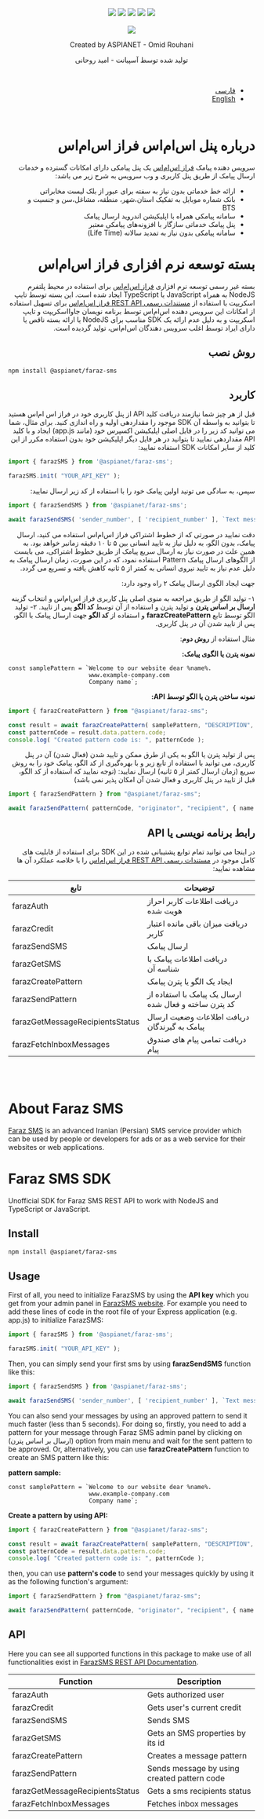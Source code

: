 <div align="center">
  <img src="https://img.shields.io/npm/v/@aspianet/faraz-sms">
  <img src="https://img.shields.io/npm/dw/@aspianet/faraz-sms">
  <img src="https://img.shields.io/github/issues-raw/aspian-io/faraz-sms-sdk">
  <img src="https://img.shields.io/npm/l/@aspianet/faraz-sms">
  <img src="https://img.shields.io/npm/types/@aspianet/faraz-sms">
</div>

<br>

<div align="center">
  <img align="center" src="https://user-images.githubusercontent.com/5561368/153906136-a4763186-ac81-4764-ad3e-262220b47480.png">
  <br/>
  <p align="center">Created by ASPIANET - Omid Rouhani</p>
  <p align="center">تولید شده توسط آسپیانت - امید روحانی</p>
</div>

<br/>

<div dir="rtl">


- [فارسی](#درباره-پنل-اساماس-فراز-اساماس)
- [English](#about-faraz-sms)

<br/>


# درباره پنل اس‌ام‌اس فراز اس‌ام‌اس
سرویس دهنده پیامک [فراز اس‌ام‌اس](https://farazsms.com/) یک پنل پیامکی دارای امکانات گسترده و خدمات ارسال پیامک از طریق پنل کاربری و وب سرویس به شرح زیر می باشد:

- ارائه خط خدماتی بدون نیاز به سفته برای عبور از بلک لیست مخابراتی
- بانک شماره موبایل به تفکیک استان،شهر، منطقه، مشاغل،سن و جنسیت و BTS
- سامانه پیامکی همراه با اپلیکیشن اندروید ارسال پیامک
- پنل پیامک خدماتی سازگار با افزونه‌های پیامکی معتبر
- سامانه پیامکی بدون نیاز به تمدید سالانه (Life Time)

# بسته توسعه نرم افزاری فراز اس‌ام‌اس 
بسته غیر رسمی توسعه نرم افزاری [فراز اس‌ام‌اس](https://farazsms.com) برای استفاده در محیط پلتفرم NodeJS به همراه JavaScript یا TypeScript ایجاد شده است. 
این بسته توسط تایپ اسکریپت با استفاده از [مستندات رسمی REST API فراز اس‌ام‌اس](http://docs.ippanel.com) برای تسهیل استفاده از امکانات این سرویس دهنده اس‌ام‌اس توسط برنامه نویسان جاوااسکریپت و تایپ اسکریپت و به دلیل عدم ارائه یک SDK مناسب برای NodeJS یا ارائه بسته ناقص یا دارای ایراد توسط اغلب سرویس دهندگان اس‌ام‌اس، تولید گردیده است.

## روش نصب
<div dir="ltr">
  
```sh
npm install @aspianet/faraz-sms
```

  </div>
  
## کاربرد
قبل از هر چیز شما نیازمند دریافت کلید API از پنل کاربری خود در فراز اس ام‌اس هستید تا بتوانید به واسطه آن SDK موجود را مقداردهی اولیه و راه اندازی کنید. برای مثال، شما می توانید کد زیر را در فایل اصلی اپلیکیشن اکسپرس خود (مانند app.js) ایجاد و با کلید API مقداردهی نمایید تا بتوانید در هر فایل دیگر اپلیکیشن خود بدون استفاده مکرر از این کلید از سایر امکانات SDK استفاده نمایید:
<div dir="ltr">
  
```ts
import { farazSMS } from '@aspianet/faraz-sms';

farazSMS.init( "YOUR_API_KEY" );
```

  </div>
  
سپس، به سادگی می تونید اولین پیامک خود را با استفاده از کد زیر ارسال نمایید:
<div dir="ltr">
  
```ts
import { farazSendSMS } from '@aspianet/faraz-sms';

await farazSendSMS( 'sender_number', [ 'recipient_number' ], `Text message to send` );
```

  </div>
  
دقت نمایید در صورتی که از خطوط اشتراکی فراز اس‌ام‌اس استفاده می کنید، ارسال پیامک، بدون الگو، به دلیل نیاز به تایید انسانی بین ۵ تا ۱۰ دقیقه زمانبر خواهد بود. به همین علت در صورت نیاز به ارسال سریع پیامک از طریق خطوط اشتراکی، می بایست از الگوهای ارسال پیامک Pattern استفاده نمود، که در این صورت، زمان ارسال پیامک به دلیل عدم نیاز به تایید نیروی انسانی به کمتر از ۵ ثانیه کاهش یافته و تسریع می گردد.

جهت ایجاد الگوی ارسال پیامک ۲ راه وجود  دارد:

۱- تولید الگو از طریق مراجعه به منوی اصلی پنل کاربری فراز اس‌ام‌اس و انتخاب گزینه **ارسال بر اساس پترن** و تولید پترن و استفاده از آن توسط **کد الگو** پس از تایید.
۲- تولید الگو توسط تابع **farazCreatePattern** و استفاده از **کد الگو** جهت ارسال پیامک با الگو، پس از تایید شدن آن در پنل کاربری. 


مثال استفاده از **روش دوم**:

**نمونه پترن یا الگوی پیامک:**
<div dir="ltr">
  
```
const samplePattern = `Welcome to our website dear %name%.
                       www.example-company.com
                       Company name`;
```

  </div>
  
**نمونه ساختن پترن یا الگو توسط API:**
<div dir="ltr">
  
```ts
import { farazCreatePattern } from "@aspianet/faraz-sms";

const result = await farazCreatePattern( samplePattern, "DESCRIPTION", false );
const patternCode = result.data.pattern.code;
console.log( "Created pattern code is: ", patternCode );
```

  </div>
  
پس از تولید پترن یا الگو به یکی از طرق ممکن و تایید شدن (فعال شدن) آن در پنل کاربری، می توانید با استفاده از تابع زیر و با بهره‌گیری از کد الگو، پیامک خود را به روش سریع (زمان ارسال کمتر از ۵ ثانیه) ارسال نمایید: (توجه نمایید که استفاده از کد الگو، قبل از تایید در پنل کاربری و فعال شدن آن امکان پذیر نمی باشد)

<div dir="ltr">
  
```ts
import { farazSendPattern } from "@aspianet/faraz-sms";

await farazSendPattern( patternCode, "originator", "recipient", { name: "John" } );
```

  </div>
  

## رابط برنامه نویسی یا API
در اینجا می توانید تمام توابع پشتیبانی شده در این SDK برای استفاده از قابلیت های کامل موجود در [مستندات رسمی REST API فراز اس‌ام‌اس](http://docs.ippanel.com) را با خلاصه عملکرد آن ها مشاهده نمایید: 

<div dir="ltr">
  
| تابع | توضیحات |
| -------- | ----------- |
| farazAuth | دریافت اطلاعات کاربر احراز هویت شده |
| farazCredit | دریافت میزان باقی مانده اعتبار کاربر |
| farazSendSMS | ارسال پیامک |
| farazGetSMS | دریافت اطلاعات پیامک با شناسه آن |
| farazCreatePattern | ایجاد یک الگو یا پترن پیامک |
| farazSendPattern | ارسال یک پیامک با استفاده از کد پترن ساخته و فعال شده |
| farazGetMessageRecipientsStatus | دریافت اطلاعات وضعیت ارسال پیامک به گیرندگان |
| farazFetchInboxMessages | دریافت تمامی پیام های صندوق پیام |
  
</div>

<br>
<br>

</div>


# About Faraz SMS
[Faraz SMS](https://farazsms.com/) is an advanced Iranian (Persian) SMS service provider which can be used by people or developers for ads or as a web service for their websites or web applications.

# Faraz SMS SDK
Unofficial SDK for Faraz SMS REST API to work with NodeJS and TypeScript or JavaScript.

## Install
```sh
npm install @aspianet/faraz-sms
```
## Usage
First of all, you need to initialize FarazSMS by using the **API key** which you get from your admin panel in [FarazSMS website](https://farazsms.com/).
For example you need to add these lines of code in the root file of your Express application (e.g. app.js) to initialize FarazSMS:
```ts
import { farazSMS } from '@aspianet/faraz-sms';

farazSMS.init( "YOUR_API_KEY" );
```
Then, you can simply send your first sms by using **farazSendSMS** function like this:
```ts
import { farazSendSMS } from '@aspianet/faraz-sms';

await farazSendSMS( 'sender_number', [ 'recipient_number' ], `Text message to send` );
```
You can also send your messages by using an approved pattern to send it much faster (less than 5 seconds). For doing so, firstly, you need to add a pattern for your message through Faraz SMS admin panel by clicking on (ارسال بر اساس پترن) option from main menu and wait for the sent pattern to be approved. Or, alternatively, you can use **farazCreatePattern** function to create an SMS pattern like this:

**pattern sample:**
```
const samplePattern = `Welcome to our website dear %name%.
                       www.example-company.com
                       Company name`;
```
**Create a pattern by using API:**
```ts
import { farazCreatePattern } from "@aspianet/faraz-sms";

const result = await farazCreatePattern( samplePattern, "DESCRIPTION", false );
const patternCode = result.data.pattern.code;
console.log( "Created pattern code is: ", patternCode );
```

then, you can use **pattern's code** to send your messages quickly by using it as the following function's argument:

```ts
import { farazSendPattern } from "@aspianet/faraz-sms";

await farazSendPattern( patternCode, "originator", "recipient", { name: "John" } );
```

## API
Here you can see all supported functions in this package to make use of all functionalities exist in [FarazSMS REST API Documentation](http://docs.ippanel.com/).

| Function | Description |
| -------- | ----------- |
| farazAuth | Gets authorized user |
| farazCredit | Gets user's current credit |
| farazSendSMS | Sends SMS |
| farazGetSMS | Gets an SMS properties by its id |
| farazCreatePattern | Creates a message pattern |
| farazSendPattern | Sends message by using created pattern code |
| farazGetMessageRecipientsStatus | Gets a sms recipients status |
| farazFetchInboxMessages | Fetches inbox messages |
